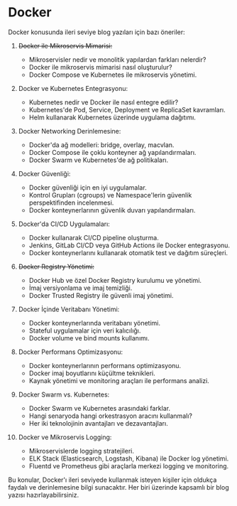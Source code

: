 # Docker

Docker konusunda ileri seviye blog yazıları için bazı öneriler:

1. ~~Docker ile Mikroservis Mimarisi:~~

    * Mikroservisler nedir ve monolitik yapılardan farkları nelerdir?
    * Docker ile mikroservis mimarisi nasıl oluşturulur?
    * Docker Compose ve Kubernetes ile mikroservis yönetimi.

2. Docker ve Kubernetes Entegrasyonu:

    * Kubernetes nedir ve Docker ile nasıl entegre edilir?
    * Kubernetes'de Pod, Service, Deployment ve ReplicaSet kavramları.
    * Helm kullanarak Kubernetes üzerinde uygulama dağıtımı.

3. Docker Networking Derinlemesine:

    * Docker'da ağ modelleri: bridge, overlay, macvlan.
    * Docker Compose ile çoklu konteyner ağ yapılandırmaları.
    * Docker Swarm ve Kubernetes'de ağ politikaları.

4. Docker Güvenliği:

    * Docker güvenliği için en iyi uygulamalar.
    * Kontrol Grupları (cgroups) ve Namespace'lerin güvenlik perspektifinden incelenmesi.
    * Docker konteynerlarının güvenlik duvarı yapılandırmaları.

5. Docker'da CI/CD Uygulamaları:

    * Docker kullanarak CI/CD pipeline oluşturma.
    * Jenkins, GitLab CI/CD veya GitHub Actions ile Docker entegrasyonu.
    * Docker konteynerlarını kullanarak otomatik test ve dağıtım süreçleri.

6. ~~Docker Registry Yönetimi:~~

   * Docker Hub ve özel Docker Registry kurulumu ve yönetimi.
   * İmaj versiyonlama ve imaj temizliği.
   * Docker Trusted Registry ile güvenli imaj yönetimi.

7. Docker İçinde Veritabanı Yönetimi:

    * Docker konteynerlarında veritabanı yönetimi.
    * Stateful uygulamalar için veri kalıcılığı.
    * Docker volume ve bind mounts kullanımı.

8. Docker Performans Optimizasyonu:

    * Docker konteynerlarının performans optimizasyonu.
    * Docker imaj boyutlarını küçültme teknikleri.
    * Kaynak yönetimi ve monitoring araçları ile performans analizi.

9. Docker Swarm vs. Kubernetes:

    * Docker Swarm ve Kubernetes arasındaki farklar.
    * Hangi senaryoda hangi orkestrasyon aracını kullanmalı?
    * Her iki teknolojinin avantajları ve dezavantajları.

10. Docker ve Mikroservis Logging:

    * Mikroservislerde logging stratejileri.
    * ELK Stack (Elasticsearch, Logstash, Kibana) ile Docker log yönetimi.
    * Fluentd ve Prometheus gibi araçlarla merkezi logging ve monitoring.

Bu konular, Docker'ı ileri seviyede kullanmak isteyen kişiler için oldukça faydalı ve derinlemesine bilgi sunacaktır. Her biri üzerinde kapsamlı bir blog yazısı hazırlayabilirsiniz.
